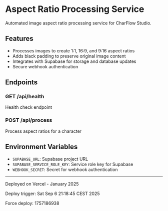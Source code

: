 # Aspect Ratio Processing Service

Automated image aspect ratio processing service for CharFlow Studio.

## Features
- Processes images to create 1:1, 16:9, and 9:16 aspect ratios
- Adds black padding to preserve original image content
- Integrates with Supabase for storage and database updates
- Secure webhook authentication

## Endpoints

### GET /api/health
Health check endpoint

### POST /api/process
Process aspect ratios for a character

## Environment Variables
- `SUPABASE_URL`: Supabase project URL
- `SUPABASE_SERVICE_ROLE_KEY`: Service role key for Supabase
- `WEBHOOK_SECRET`: Secret for webhook authentication

---
Deployed on Vercel - January 2025

Deploy trigger: Sat Sep  6 21:18:45 CEST 2025

Force deploy: 1757186938
